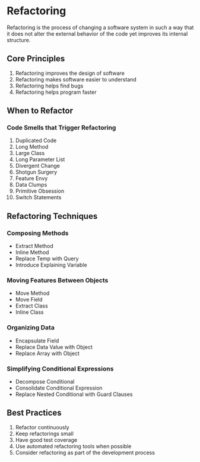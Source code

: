 # Refactoring

Refactoring is the process of changing a software system in such a way that it does not alter the external behavior of the code yet improves its internal structure.

## Core Principles

1. Refactoring improves the design of software
2. Refactoring makes software easier to understand
3. Refactoring helps find bugs
4. Refactoring helps program faster

## When to Refactor

### Code Smells that Trigger Refactoring

1. Duplicated Code
2. Long Method
3. Large Class
4. Long Parameter List
5. Divergent Change
6. Shotgun Surgery
7. Feature Envy
8. Data Clumps
9. Primitive Obsession
10. Switch Statements

## Refactoring Techniques

### Composing Methods
- Extract Method
- Inline Method
- Replace Temp with Query
- Introduce Explaining Variable

### Moving Features Between Objects
- Move Method
- Move Field
- Extract Class
- Inline Class

### Organizing Data
- Encapsulate Field
- Replace Data Value with Object
- Replace Array with Object

### Simplifying Conditional Expressions
- Decompose Conditional
- Consolidate Conditional Expression
- Replace Nested Conditional with Guard Clauses

## Best Practices

1. Refactor continuously
2. Keep refactorings small
3. Have good test coverage
4. Use automated refactoring tools when possible
5. Consider refactoring as part of the development process